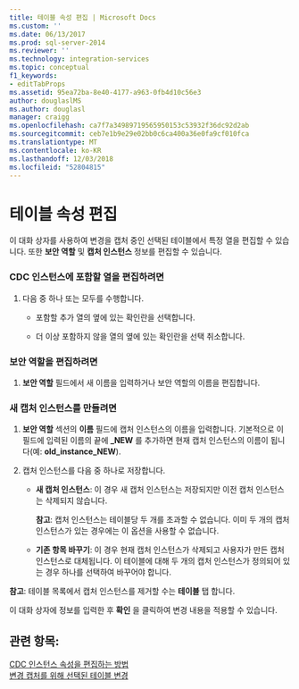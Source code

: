 ```yaml
---
title: 테이블 속성 편집 | Microsoft Docs
ms.custom: ''
ms.date: 06/13/2017
ms.prod: sql-server-2014
ms.reviewer: ''
ms.technology: integration-services
ms.topic: conceptual
f1_keywords:
- editTabProps
ms.assetid: 95ea72ba-8e40-4177-a963-0fb4d10c56e3
author: douglaslMS
ms.author: douglasl
manager: craigg
ms.openlocfilehash: ca7f7a34989719565950153c53932f36dc92d2ab
ms.sourcegitcommit: ceb7e1b9e29e02bb0c6ca400a36e0fa9cf010fca
ms.translationtype: MT
ms.contentlocale: ko-KR
ms.lasthandoff: 12/03/2018
ms.locfileid: "52804815"
---
```

# <a name="edit-the-table-properties"></a>테이블 속성 편집
  이 대화 상자를 사용하여 변경을 캡처 중인 선택된 테이블에서 특정 열을 편집할 수 있습니다. 또한 **보안 역할** 및 **캡처 인스턴스** 정보를 편집할 수 있습니다.  
  
### <a name="to-edit-the-columns-to-include-in-the-cdc-instance"></a>CDC 인스턴스에 포함할 열을 편집하려면  
  
1.  다음 중 하나 또는 모두를 수행합니다.  
  
    -   포함할 추가 열의 옆에 있는 확인란을 선택합니다.  
  
    -   더 이상 포함하지 않을 열의 옆에 있는 확인란을 선택 취소합니다.  
  
### <a name="to-edit-the-security-role"></a>보안 역할을 편집하려면  
  
1.  **보안 역할** 필드에서 새 이름을 입력하거나 보안 역할의 이름을 편집합니다.  
  
### <a name="to-create-a-new-capture-instance"></a>새 캡처 인스턴스를 만들려면  
  
1.  **보안 역할** 섹션의 **이름** 필드에 캡처 인스턴스의 이름을 입력합니다. 기본적으로 이 필드에 입력된 이름의 끝에 **_NEW** 를 추가하면 현재 캡처 인스턴스의 이름이 됩니다(예: **old_instance_NEW**).  
  
2.  캡처 인스턴스를 다음 중 하나로 저장합니다.  
  
    -   **새 캡처 인스턴스**: 이 경우 새 캡처 인스턴스는 저장되지만 이전 캡처 인스턴스는 삭제되지 않습니다.  
  
         **참고**: 캡처 인스턴스는 테이블당 두 개를 초과할 수 없습니다. 이미 두 개의 캡처 인스턴스가 있는 경우에는 이 옵션을 사용할 수 없습니다.  
  
    -   **기존 항목 바꾸기**: 이 경우 현재 캡처 인스턴스가 삭제되고 사용자가 만든 캡처 인스턴스로 대체됩니다. 이 테이블에 대해 두 개의 캡처 인스턴스가 정의되어 있는 경우 하나를 선택하여 바꾸어야 합니다.  
  
 **참고**: 테이블 목록에서 캡처 인스턴스를 제거할 수는 **테이블** 탭 합니다.  
  
 이 대화 상자에 정보를 입력한 후 **확인** 을 클릭하여 변경 내용을 적용할 수 있습니다.  
  
## <a name="see-also"></a>관련 항목:  
 [CDC 인스턴스 속성을 편집하는 방법](how-to-edit-the-cdc-instance-properties.md)   
 [변경 캡처를 위해 선택된 테이블 변경](make-changes-to-the-tables-selected-for-capturing-changes.md)  
  
  
